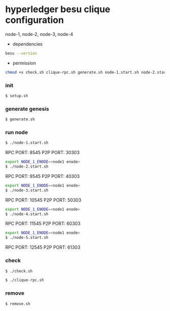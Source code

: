 # hyperledger besu clique configuration

node-1, node-2, node-3, node-4

* dependencies

```bash
besu --version
```

* permission

```bash
chmod +x check.sh clique-rpc.sh generate.sh node-1.start.sh node-2.start.sh node-3.start.sh node-4.start.sh remove.sh setup.sh
```

### init

```bash
$ setup.sh
```

### generate genesis

```bash
$ generate.sh
```

### run node

```bash
$ ./node-1.start.sh
```

RPC PORT: 8545
P2P PORT: 30303

```bash
export NODE_1_ENODE=<node1 enode>
$ ./node-2.start.sh
```

RPC PORT: 9545
P2P PORT: 40303

```bash
export NODE_1_ENODE=<node1 enode>
$ ./node-3.start.sh
```

RPC PORT: 10545
P2P PORT: 50303

```bash
export NODE_1_ENODE=<node1 enode>
$ ./node-4.start.sh
```

RPC PORT: 11545
P2P PORT: 60303

```bash
export NODE_1_ENODE=<node1 enode>
$ ./node-5.start.sh
```

RPC PORT: 12545
P2P PORT: 61303

### check

```bash
$ ./check.sh
```

```bash
$ ./clique-rpc.sh
```

### remove

```bash
$ remove.sh
```